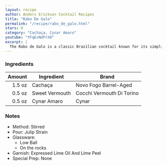 ```yaml
---
layout: recipe
author: Anders Erickson Cocktail Recipes
title: "Rabo De Galo"
permalink: "/recipe/rabo_de_galo.html"
stars: 0
category: "Cachaça, Cynar Amaro"
youtube: "YFqEvNdPrX8"
excerpt: |
  The Rabo de Galo is a classic Brazilian cocktail known for its simplicity and bold flavors.
---
```


### Ingredients

| Amount | Ingredient     | Brand                     |
| -----: | -------------- | ------------------------- |
| 1.5 oz | Cachaça        | Novo Fogo Barrel-Aged     |
| 0.5 oz | Sweet Vermouth | Cocchi Vermouth Di Torino |
| 0.5 oz | Cynar Amaro    | Cynar                     |

### Notes

- Method: Stirred
- Pour: Julip Strain
- Glassware:
  - Low Ball
  - On the rocks
- Garnish: Expressed Lime Oil And Lime Peel
- Special Prep: None
